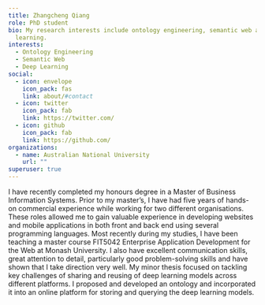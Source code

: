 ```yaml
---
title: Zhangcheng Qiang
role: PhD student
bio: My research interests include ontology engineering, semantic web and deep
  learning.
interests:
  - Ontology Engineering
  - Semantic Web
  - Deep Learning
social:
  - icon: envelope
    icon_pack: fas
    link: about/#contact
  - icon: twitter
    icon_pack: fab
    link: https://twitter.com/
  - icon: github
    icon_pack: fab
    link: https://github.com/
organizations:
  - name: Australian National University
    url: ""
superuser: true
---
```

I have recently completed my honours degree in a Master of Business Information Systems. Prior to my master’s, I have had five years of hands-on commercial experience while working for two different organisations. These roles allowed me to gain valuable experience in developing websites and mobile applications in both front and back end using several programming languages. Most recently during my studies, I have been teaching a master course FIT5042 Enterprise Application Development for the Web at Monash University. I also have excellent communication skills, great attention to detail, particularly good problem-solving skills and have shown that I take direction very well. My minor thesis focused on tackling key challenges of sharing and reusing of deep learning models across different platforms. I proposed and developed an ontology and incorporated it into an online platform for storing and querying the deep learning models.
